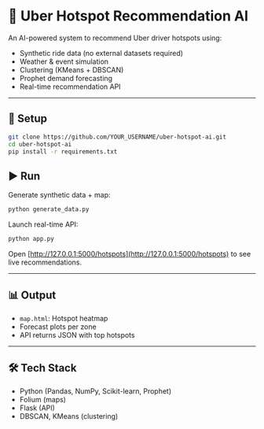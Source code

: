 # 🚖 Uber Hotspot Recommendation AI

An AI-powered system to recommend Uber driver hotspots using:
- Synthetic ride data (no external datasets required)
- Weather & event simulation
- Clustering (KMeans + DBSCAN)
- Prophet demand forecasting
- Real-time recommendation API

---

## 🔧 Setup
```bash
git clone https://github.com/YOUR_USERNAME/uber-hotspot-ai.git
cd uber-hotspot-ai
pip install -r requirements.txt
```

## ▶️ Run
Generate synthetic data + map:
```bash
python generate_data.py
```

Launch real-time API:
```bash
python app.py
```

Open [http://127.0.0.1:5000/hotspots](http://127.0.0.1:5000/hotspots) to see live recommendations.

---

## 📊 Output
- `map.html`: Hotspot heatmap  
- Forecast plots per zone  
- API returns JSON with top hotspots  

---

## 🛠 Tech Stack
- Python (Pandas, NumPy, Scikit-learn, Prophet)
- Folium (maps)
- Flask (API)
- DBSCAN, KMeans (clustering)
